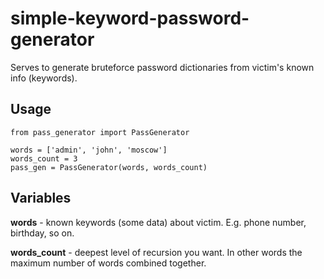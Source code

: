 # simple-keyword-password-generator

Serves to generate bruteforce password dictionaries from victim's known info (keywords).

## Usage
```
from pass_generator import PassGenerator

words = ['admin', 'john', 'moscow']
words_count = 3
pass_gen = PassGenerator(words, words_count)
```

## Variables

**words** - known keywords (some data) about victim. E.g. phone number, birthday, so on.

**words_count** - deepest level of recursion you want. In other words the maximum number of words combined together.